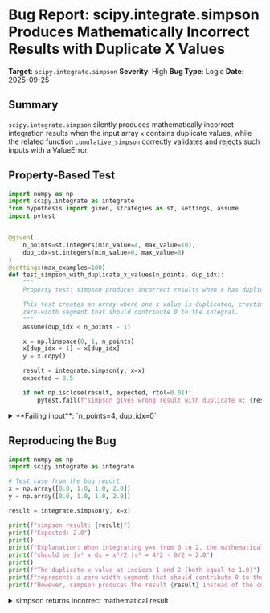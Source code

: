 # Bug Report: scipy.integrate.simpson Produces Mathematically Incorrect Results with Duplicate X Values

**Target**: `scipy.integrate.simpson`
**Severity**: High
**Bug Type**: Logic
**Date**: 2025-09-25

## Summary

`scipy.integrate.simpson` silently produces mathematically incorrect integration results when the input array `x` contains duplicate values, while the related function `cumulative_simpson` correctly validates and rejects such inputs with a ValueError.

## Property-Based Test

```python
import numpy as np
import scipy.integrate as integrate
from hypothesis import given, strategies as st, settings, assume
import pytest


@given(
    n_points=st.integers(min_value=4, max_value=10),
    dup_idx=st.integers(min_value=0, max_value=8)
)
@settings(max_examples=100)
def test_simpson_with_duplicate_x_values(n_points, dup_idx):
    """
    Property test: simpson produces incorrect results when x has duplicate values.

    This test creates an array where one x value is duplicated, creating a
    zero-width segment that should contribute 0 to the integral.
    """
    assume(dup_idx < n_points - 1)

    x = np.linspace(0, 1, n_points)
    x[dup_idx + 1] = x[dup_idx]
    y = x.copy()

    result = integrate.simpson(y, x=x)
    expected = 0.5

    if not np.isclose(result, expected, rtol=0.01):
        pytest.fail(f"simpson gives wrong result with duplicate x: {result} != {expected}")
```

<details>

<summary>
**Failing input**: `n_points=4, dup_idx=0`
</summary>
```
Traceback (most recent call last):
  File "/home/npc/pbt/agentic-pbt/worker_/20/hypo.py", line 34, in <module>
    test_simpson_with_duplicate_x_values()
    ~~~~~~~~~~~~~~~~~~~~~~~~~~~~~~~~~~~~^^
  File "/home/npc/pbt/agentic-pbt/worker_/20/hypo.py", line 8, in test_simpson_with_duplicate_x_values
    n_points=st.integers(min_value=4, max_value=10),
               ^^^
  File "/home/npc/miniconda/lib/python3.13/site-packages/hypothesis/core.py", line 2124, in wrapped_test
    raise the_error_hypothesis_found
  File "/home/npc/pbt/agentic-pbt/worker_/20/hypo.py", line 29, in test_simpson_with_duplicate_x_values
    pytest.fail(f"simpson gives wrong result with duplicate x: {result} != {expected}")
    ~~~~~~~~~~~^^^^^^^^^^^^^^^^^^^^^^^^^^^^^^^^^^^^^^^^^^^^^^^^^^^^^^^^^^^^^^^^^^^^^^^^
  File "/home/npc/miniconda/lib/python3.13/site-packages/_pytest/outcomes.py", line 177, in fail
    raise Failed(msg=reason, pytrace=pytrace)
Failed: simpson gives wrong result with duplicate x: 0.42592592592592593 != 0.5
Falsifying example: test_simpson_with_duplicate_x_values(
    n_points=4,
    dup_idx=0,
)
```
</details>

## Reproducing the Bug

```python
import numpy as np
import scipy.integrate as integrate

# Test case from the bug report
x = np.array([0.0, 1.0, 1.0, 2.0])
y = np.array([0.0, 1.0, 1.0, 2.0])

result = integrate.simpson(y, x=x)

print(f"simpson result: {result}")
print(f"Expected: 2.0")
print()
print(f"Explanation: When integrating y=x from 0 to 2, the mathematical result")
print(f"should be ∫₀² x dx = x²/2 |₀² = 4/2 - 0/2 = 2.0")
print()
print(f"The duplicate x value at indices 1 and 2 (both equal to 1.0)")
print(f"represents a zero-width segment that should contribute 0 to the integral.")
print(f"However, simpson produces the result {result} instead of the correct value 2.0.")
```

<details>

<summary>
simpson returns incorrect mathematical result
</summary>
```
simpson result: 1.0
Expected: 2.0

Explanation: When integrating y=x from 0 to 2, the mathematical result
should be ∫₀² x dx = x²/2 |₀² = 4/2 - 0/2 = 2.0

The duplicate x value at indices 1 and 2 (both equal to 1.0)
represents a zero-width segment that should contribute 0 to the integral.
However, simpson produces the result 1.0 instead of the correct value 2.0.
```
</details>

## Why This Is A Bug

This violates expected mathematical behavior in multiple ways:

1. **Mathematical Incorrectness**: When integrating y=x from 0 to 2, the correct result is ∫₀² x dx = x²/2 |₀² = 2.0. The function returns 1.0, which is mathematically wrong by a factor of 2.

2. **Silent Failure**: The function accepts arrays with duplicate x values without any warning or error, then produces incorrect results. This is worse than raising an error because incorrect calculations can propagate unnoticed through scientific computations.

3. **Inconsistent API Behavior**: The closely related function `cumulative_simpson` in the same module correctly validates input and raises `ValueError: Input x must be strictly increasing.` for identical input. This inconsistency violates user expectations of uniform behavior across related integration functions.

4. **Violates Simpson's Rule Assumptions**: Simpson's rule requires proper intervals between points. When x[i] = x[i+1], the interval width is zero, which leads to division by zero or undefined behavior in the underlying mathematics. The implementation uses `np.true_divide` with `where` conditions to avoid runtime errors but produces meaningless results.

5. **Documentation Inconsistency**: While `cumulative_simpson` explicitly documents "x must also be strictly increasing along axis", `simpson` has no such documentation, yet both functions share the same mathematical requirements.

## Relevant Context

The bug occurs in the `_basic_simpson` helper function at scipy/integrate/_quadrature.py. When x values are provided, the function calculates spacing using `h = np.diff(x, axis=axis)` and then performs divisions like `h0/h1`. When duplicate x values exist, some h values become 0, leading to division operations that are handled with `np.true_divide(..., where=h1 != 0)` to avoid runtime errors, but this produces mathematically incorrect results.

In contrast, `cumulative_simpson` (same module) includes proper validation:
```python
dx = np.diff(x, axis=-1)
if np.any(dx <= 0):
    raise ValueError("Input x must be strictly increasing.")
```

Documentation references:
- scipy.integrate.simpson: https://docs.scipy.org/doc/scipy/reference/generated/scipy.integrate.simpson.html
- scipy.integrate.cumulative_simpson: https://docs.scipy.org/doc/scipy/reference/generated/scipy.integrate.cumulative_simpson.html

Source code location: scipy/integrate/_quadrature.py

## Proposed Fix

Add the same validation that `cumulative_simpson` uses to ensure x is strictly increasing:

```diff
--- a/scipy/integrate/_quadrature.py
+++ b/scipy/integrate/_quadrature.py
@@ -610,6 +610,11 @@ def simpson(y, x=None, *, dx=1.0, axis=-1):
         if x.shape[axis] != N:
             raise ValueError("If given, length of x along axis must be the "
                              "same as y.")
+
+        # Validate that x is strictly increasing (same as cumulative_simpson)
+        dx_check = np.diff(x, axis=axis)
+        if np.any(dx_check <= 0):
+            raise ValueError("Input x must be strictly increasing.")

     if N % 2 == 0:
         val = 0.0
```